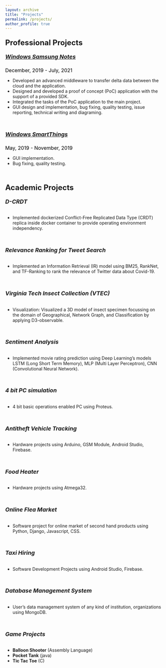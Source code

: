```yaml
---
layout: archive
title: "Projects"
permalink: /projects/
author_profile: true
---
```


### <font size = "+2.5"><b>Professional Projects</b></font>
##### <font size = "+1.5"><a href = "https://www.microsoft.com/en-us/p/samsung-notes/9nblggh43vhv?activetab=pivot:overviewtab" target="_blank" rel="noopener noreferrer"><b>Windows Samsung Notes</b></a></font>
<font size = "-0.5" color = "black">December, 2019 - July, 2021</font>
- Developed an advanced middleware to transfer delta data between the cloud and the application.
- Designed and developed a proof of concept (PoC) application with the support of a provided SDK.
- Integrated the tasks of the PoC application to the main project.
- GUI design and implementation, bug fixing, quality testing, issue reporting, technical writing and diagraming.
<br>

##### <font size = "+1.5"><a href = "https://www.microsoft.com/en-us/p/smartthings/9nhw1sb8b92l?activetab=pivot:overviewtab" target="_blank" rel="noopener noreferrer"><b>Windows SmartThings</b></a></font>
<font size = "-0.5" color = "black">May, 2019 - November, 2019</font> 
- GUI implementation.
- Bug fixing, quality testing.
<br> 

### <font size = "+2.5"><b>Academic Projects</b></font>

###### <font size = "+1.5"><b>D-CRDT</b></font>
- Implemented dockerized Conflict-Free Replicated Data Type (CRDT) replica inside docker container to provide operating environment independency.
<br>

###### <font size = "+1.5"><b>Relevance Ranking for Tweet Search</b></font>
- Implemented an Information Retrieval (IR) model using BM25, RankNet, and TF-Ranking to rank the relevance of Twitter data about Covid-19.
<br>

###### <font size = "+1.5"><b>Virginia Tech Insect Collection (VTEC)</b></font>
- Visualization: Visualized a 3D model of insect specimen focussing on the domain of Geographical, Network Graph, and Classification by applying D3-observable.
<br>

###### <font size = "+1.5"><b>Sentiment Analysis</b></font>
- Implemented movie rating prediction using Deep Learning’s models LSTM (Long Short Term Memory), MLP (Multi Layer Perceptron), CNN (Convolutional Neural Network).
<br>

###### <font size = "+1.5"><b>4 bit PC simulation</b></font>
- 4 bit basic operations enabled PC using Proteus.
<br>

###### <font size = "+1.5"><b>Antitheft Vehicle Tracking</b></font>
- Hardware projects using Arduino, GSM Module, Android Studio, Firebase.
<br>

###### <font size = "+1.5"><b>Food Heater</b></font>
- Hardware projects using Atmega32.
<br>

###### <font size = "+1.5"><b>Online Flea Market</b></font>
- Software project for online market of second hand products using Python, Django, Javascript, CSS.
<br>

###### <font size = "+1.5"><b>Taxi Hiring</b></font>
- Software Development Projects using Android Studio, Firebase.
<br>

###### <font size = "+1.5"><b>Database Management System</b></font>
- User’s data management system of any kind of institution, organizations using MongoDB.
<br>

###### <font size = "+1.5"><b>Game Projects</b></font>
- **Balloon Shooter** (Assembly Language)
- **Pocket Tank** (java)
- **Tic Tac Toe** (C)

